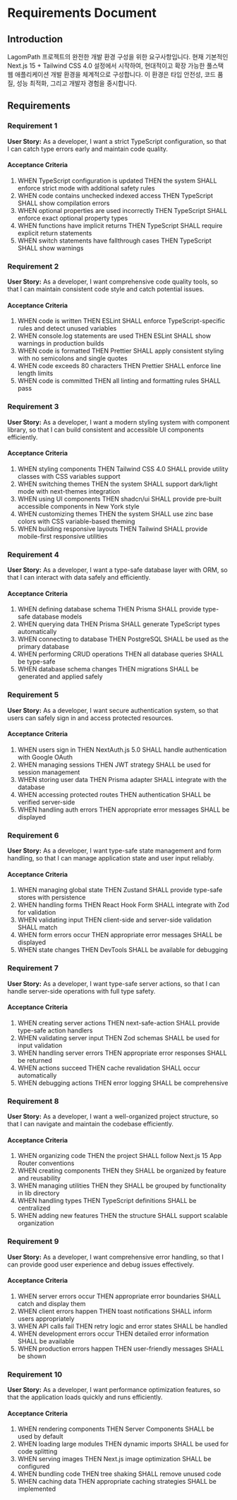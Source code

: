 # Requirements Document

## Introduction

LagomPath 프로젝트의 완전한 개발 환경 구성을 위한 요구사항입니다. 현재 기본적인 Next.js 15 + Tailwind CSS 4.0 설정에서 시작하여, 현대적이고 확장 가능한 풀스택 웹 애플리케이션 개발 환경을 체계적으로 구성합니다. 이 환경은 타입 안전성, 코드 품질, 성능 최적화, 그리고 개발자 경험을 중시합니다.

## Requirements

### Requirement 1

**User Story:** As a developer, I want a strict TypeScript configuration, so that I can catch type errors early and maintain code quality.

#### Acceptance Criteria

1. WHEN TypeScript configuration is updated THEN the system SHALL enforce strict mode with additional safety rules
2. WHEN code contains unchecked indexed access THEN TypeScript SHALL show compilation errors
3. WHEN optional properties are used incorrectly THEN TypeScript SHALL enforce exact optional property types
4. WHEN functions have implicit returns THEN TypeScript SHALL require explicit return statements
5. WHEN switch statements have fallthrough cases THEN TypeScript SHALL show warnings

### Requirement 2

**User Story:** As a developer, I want comprehensive code quality tools, so that I can maintain consistent code style and catch potential issues.

#### Acceptance Criteria

1. WHEN code is written THEN ESLint SHALL enforce TypeScript-specific rules and detect unused variables
2. WHEN console.log statements are used THEN ESLint SHALL show warnings in production builds
3. WHEN code is formatted THEN Prettier SHALL apply consistent styling with no semicolons and single quotes
4. WHEN code exceeds 80 characters THEN Prettier SHALL enforce line length limits
5. WHEN code is committed THEN all linting and formatting rules SHALL pass

### Requirement 3

**User Story:** As a developer, I want a modern styling system with component library, so that I can build consistent and accessible UI components efficiently.

#### Acceptance Criteria

1. WHEN styling components THEN Tailwind CSS 4.0 SHALL provide utility classes with CSS variables support
2. WHEN switching themes THEN the system SHALL support dark/light mode with next-themes integration
3. WHEN using UI components THEN shadcn/ui SHALL provide pre-built accessible components in New York style
4. WHEN customizing themes THEN the system SHALL use zinc base colors with CSS variable-based theming
5. WHEN building responsive layouts THEN Tailwind SHALL provide mobile-first responsive utilities

### Requirement 4

**User Story:** As a developer, I want a type-safe database layer with ORM, so that I can interact with data safely and efficiently.

#### Acceptance Criteria

1. WHEN defining database schema THEN Prisma SHALL provide type-safe database models
2. WHEN querying data THEN Prisma SHALL generate TypeScript types automatically
3. WHEN connecting to database THEN PostgreSQL SHALL be used as the primary database
4. WHEN performing CRUD operations THEN all database queries SHALL be type-safe
5. WHEN database schema changes THEN migrations SHALL be generated and applied safely

### Requirement 5

**User Story:** As a developer, I want secure authentication system, so that users can safely sign in and access protected resources.

#### Acceptance Criteria

1. WHEN users sign in THEN NextAuth.js 5.0 SHALL handle authentication with Google OAuth
2. WHEN managing sessions THEN JWT strategy SHALL be used for session management
3. WHEN storing user data THEN Prisma adapter SHALL integrate with the database
4. WHEN accessing protected routes THEN authentication SHALL be verified server-side
5. WHEN handling auth errors THEN appropriate error messages SHALL be displayed

### Requirement 6

**User Story:** As a developer, I want type-safe state management and form handling, so that I can manage application state and user input reliably.

#### Acceptance Criteria

1. WHEN managing global state THEN Zustand SHALL provide type-safe stores with persistence
2. WHEN handling forms THEN React Hook Form SHALL integrate with Zod for validation
3. WHEN validating input THEN client-side and server-side validation SHALL match
4. WHEN form errors occur THEN appropriate error messages SHALL be displayed
5. WHEN state changes THEN DevTools SHALL be available for debugging

### Requirement 7

**User Story:** As a developer, I want type-safe server actions, so that I can handle server-side operations with full type safety.

#### Acceptance Criteria

1. WHEN creating server actions THEN next-safe-action SHALL provide type-safe action handlers
2. WHEN validating server input THEN Zod schemas SHALL be used for input validation
3. WHEN handling server errors THEN appropriate error responses SHALL be returned
4. WHEN actions succeed THEN cache revalidation SHALL occur automatically
5. WHEN debugging actions THEN error logging SHALL be comprehensive

### Requirement 8

**User Story:** As a developer, I want a well-organized project structure, so that I can navigate and maintain the codebase efficiently.

#### Acceptance Criteria

1. WHEN organizing code THEN the project SHALL follow Next.js 15 App Router conventions
2. WHEN creating components THEN they SHALL be organized by feature and reusability
3. WHEN managing utilities THEN they SHALL be grouped by functionality in lib directory
4. WHEN handling types THEN TypeScript definitions SHALL be centralized
5. WHEN adding new features THEN the structure SHALL support scalable organization

### Requirement 9

**User Story:** As a developer, I want comprehensive error handling, so that I can provide good user experience and debug issues effectively.

#### Acceptance Criteria

1. WHEN server errors occur THEN appropriate error boundaries SHALL catch and display them
2. WHEN client errors happen THEN toast notifications SHALL inform users appropriately
3. WHEN API calls fail THEN retry logic and error states SHALL be handled
4. WHEN development errors occur THEN detailed error information SHALL be available
5. WHEN production errors happen THEN user-friendly messages SHALL be shown

### Requirement 10

**User Story:** As a developer, I want performance optimization features, so that the application loads quickly and runs efficiently.

#### Acceptance Criteria

1. WHEN rendering components THEN Server Components SHALL be used by default
2. WHEN loading large modules THEN dynamic imports SHALL be used for code splitting
3. WHEN serving images THEN Next.js image optimization SHALL be configured
4. WHEN bundling code THEN tree shaking SHALL remove unused code
5. WHEN caching data THEN appropriate caching strategies SHALL be implemented
